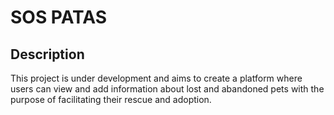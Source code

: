 # SOS PATAS

## Description
This project is under development and aims to create a platform where users can view and add information about lost and abandoned pets with the purpose of facilitating their rescue and adoption.
